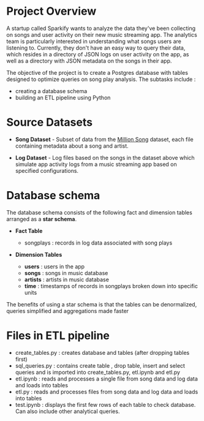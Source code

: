 # Project Overview

A startup called Sparkify wants to analyze the data they've been collecting on songs and user activity on their new music streaming app. 
The analytics team is particularly interested in understanding what songs users are listening to. Currently, they don't have an easy way
to query their data, which resides in a directory of JSON logs on user activity on the app, as well as a directory with JSON metadata
on the songs in their app.

The objective of the project is to create a Postgres database with tables designed to optimize queries on song play analysis. The subtasks
include :

- creating a database schema
- building an ETL pipeline using Python

# Source Datasets

- **Song Dataset** - Subset of data from the [Million Song](https://labrosa.ee.columbia.edu/millionsong/) dataset, each file containing metadata about a song and artist.

- **Log Dataset** - Log files based on the songs in the dataset above which simulate app activity logs from a music streaming app based on specified configurations.

# Database schema 

The database schema consists of the following fact and dimension tables arranged as a **star schema**. 

- **Fact Table**
  - songplays : records in log data associated with song plays
 
- **Dimension Tables**
  - **users** : users in the app
  - **songs** : songs in music database
  - **artists** : artists in music database
  - **time** : timestamps of records in songplays broken down into specific units

The benefits of using a star schema is that the tables can be denormalized, queries simplified and aggregations made faster

# Files in ETL pipeline

- create_tables.py : creates database and tables (after dropping tables first)
- sql_queries.py : contains create table , drop table, insert and select queries and is imported into create_tables.py, etl.ipynb and etl.py
- etl.ipynb : reads and processes a single file from song data and log data and loads into tables
- etl.py : reads and processes files from song  data and log data and loads into tables
- test.ipynb :  displays the first few rows of each table to check database. Can also include other analytical queries.



